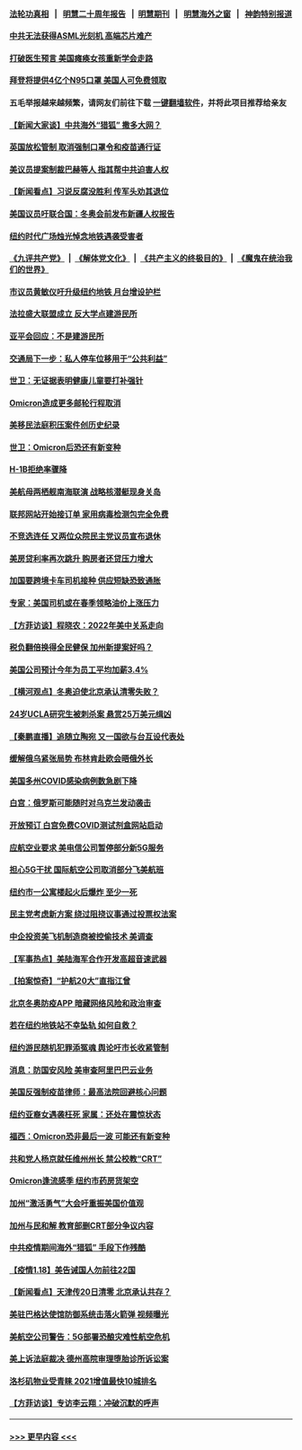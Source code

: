 #### [法轮功真相](https://github.com/gfw-breaker/truth/blob/master/README.md?t=0) &nbsp;&nbsp;|&nbsp;&nbsp; [明慧二十周年报告](https://github.com/gfw-breaker/mh-reports/blob/master/README.md?t=0) &nbsp;&nbsp;|&nbsp;&nbsp;[明慧期刊](https://github.com/gfw-breaker/mh-qikan) &nbsp;&nbsp;|&nbsp;&nbsp; [明慧海外之窗](https://github.com/gfw-breaker/mh-news/blob/master/README.md?t=0) &nbsp;&nbsp;|&nbsp;&nbsp; [神韵特别报道](https://github.com/gfw-breaker/mh-news/blob/master/shenyun.md?t=0)
#### [中共无法获得ASML光刻机 高端芯片难产](../pages/nsc412/n13515985.md?t=01200301) 
#### [打破医生预言 美国瘫痪女孩重新学会走路](../pages/nsc412/n13515168.md?t=01200301) 
#### [拜登将提供4亿个N95口罩 美国人可免费领取](../pages/nsc412/n13515780.md?t=01200301) 
#### 五毛举报越来越频繁，请网友们前往下载 [一键翻墙软件](https://github.com/gfw-breaker/ssr-accounts)，并将此项目推荐给亲友
#### [【新闻大家谈】中共海外“猎狐” 撒多大网？](../pages/nsc412/n13515901.md?t=01200301) 
#### [英国放松管制 取消强制口罩令和疫苗通行证](../pages/nsc412/n13515879.md?t=01200301) 
#### [美议员提案制裁巴赫等人 指其帮中共迫害人权](../pages/nsc412/n13515504.md?t=01200301) 
#### [【新闻看点】习说反腐没胜利 传军头劝其退位](../pages/nsc412/n13514099.md?t=01200301) 
#### [美国议员吁联合国：冬奥会前发布新疆人权报告](../pages/nsc412/n13515015.md?t=01200301) 
#### [纽约时代广场烛光悼念地铁遇袭受害者](../pages/nsc412/n13514872.md?t=01200301) 
#### [《九评共产党》](https://github.com/begood0513/9ping.md/blob/master/README.md) &nbsp;|&nbsp; [《解体党文化》](../../../../jtdwh.md/blob/master/README.md)  &nbsp;|&nbsp; [《共产主义的终极目的》](../../../../gczydzjmd.md/blob/master/README.md) &nbsp;|&nbsp; [《魔鬼在统治我们的世界》](../../../../mgztzwmdsj.md/blob/master/README.md) 
#### [市议员黄敏仪吁升级纽约地铁 月台增设护栏](../pages/nsc412/n13514770.md?t=01200301) 
#### [法拉盛大联盟成立  反大学点建游民所](../pages/nsc412/n13514745.md?t=01200301) 
#### [亚平会回应：不是建游民所](../pages/nsc412/n13514735.md?t=01200301) 
#### [交通局下一步：私人停车位移用于“公共利益”](../pages/nsc412/n13514754.md?t=01200301) 
#### [世卫：无证据表明健康儿童要打补强针](../pages/nsc412/n13514861.md?t=01200301) 
#### [Omicron造成更多邮轮行程取消](../pages/nsc412/n13514864.md?t=01200301) 
#### [美移民法庭积压案件创历史纪录](../pages/nsc412/n13514867.md?t=01200301) 
#### [世卫：Omicron后恐还有新变种](../pages/nsc412/n13514869.md?t=01200301) 
#### [H-1B拒绝率骤降](../pages/nsc412/n13514889.md?t=01200301) 
#### [美航母两栖舰南海联演 战略核潜艇现身关岛](../pages/nsc412/n13514900.md?t=01200301) 
#### [联邦网站开始接订单 家用病毒检测包完全免费](../pages/nsc412/n13514721.md?t=01200301) 
#### [不竞选连任 又两位众院民主党议员宣布退休](../pages/nsc412/n13514440.md?t=01200301) 
#### [美房贷利率再次跳升 购房者还贷压力增大](../pages/nsc412/n13514025.md?t=01200301) 
#### [加国要跨境卡车司机接种 供应短缺恐致通胀](../pages/nsc412/n13514439.md?t=01200301) 
#### [专家：美国司机或在春季领略油价上涨压力](../pages/nsc412/n13514244.md?t=01200301) 
#### [【方菲访谈】程晓农：2022年美中关系走向](../pages/nsc412/n13513966.md?t=01200301) 
#### [税负翻倍换得全民健保 加州新提案好吗？](../pages/nsc412/n13514396.md?t=01200301) 
#### [美国公司预计今年为员工平均加薪3.4%](../pages/nsc412/n13514159.md?t=01200301) 
#### [【横河观点】冬奥迫使北京承认清零失败？](../pages/nsc412/n13514200.md?t=01200301) 
#### [24岁UCLA研究生被刺杀案 悬赏25万美元缉凶](../pages/nsc412/n13514296.md?t=01200301) 
#### [【秦鹏直播】追随立陶宛 又一国欲与台互设代表处](../pages/nsc412/n13514157.md?t=01200301) 
#### [缓解俄乌紧张局势 布林肯赴欧会晤俄外长](../pages/nsc412/n13514083.md?t=01200301) 
#### [美国多州COVID感染病例数急剧下降](../pages/nsc412/n13514139.md?t=01200301) 
#### [白宫：俄罗斯可能随时对乌克兰发动袭击](../pages/nsc412/n13514126.md?t=01200301) 
#### [开放预订 白宫免费COVID测试剂盒网站启动](../pages/nsc412/n13513553.md?t=01200301) 
#### [应航空业要求 美电信公司暂停部分新5G服务](../pages/nsc412/n13513919.md?t=01200301) 
#### [担心5G干扰 国际航空公司取消部分飞美航班](../pages/nsc412/n13513955.md?t=01200301) 
#### [纽约市一公寓楼起火后爆炸 至少一死](../pages/nsc412/n13514014.md?t=01200301) 
#### [民主党考虑新方案 绕过阻挠议事通过投票权法案](../pages/nsc412/n13513650.md?t=01200301) 
#### [中企投资美飞机制造商被控偷技术 美调查](../pages/nsc412/n13513846.md?t=01200301) 
#### [【军事热点】美陆海军合作开发高超音速武器](../pages/nsc412/n13513849.md?t=01200301) 
#### [【拍案惊奇】“护航20大”直指江曾](../pages/nsc412/n13513613.md?t=01200301) 
#### [北京冬奥防疫APP 暗藏网络风险和政治审查](../pages/nsc412/n13513674.md?t=01200301) 
#### [若在纽约地铁站不幸坠轨 如何自救？](../pages/nsc412/n13512319.md?t=01200301) 
#### [纽约游民随机犯罪添冤魂 舆论吁市长收紧管制](../pages/nsc412/n13512316.md?t=01200301) 
#### [消息：防国安风险 美审查阿里巴巴云业务](../pages/nsc412/n13513301.md?t=01200301) 
#### [美国反强制疫苗律师：最高法院回避核心问题](../pages/nsc412/n13512153.md?t=01200301) 
#### [纽约亚裔女遇袭枉死 家属：还处在震惊状态](../pages/nsc412/n13512371.md?t=01200301) 
#### [福西：Omicron恐非最后一波 可能还有新变种](../pages/nsc412/n13512524.md?t=01200301) 
#### [共和党人杨京就任维州州长 禁公校教“CRT”](../pages/nsc412/n13512521.md?t=01200301) 
#### [Omicron逢流感季 纽约市药房货架空](../pages/nsc412/n13512266.md?t=01200301) 
#### [加州“激活勇气”大会吁重振美国价值观](../pages/nsc412/n13512347.md?t=01200301) 
#### [加州与民和解 教育部删CRT部分争议内容](../pages/nsc412/n13512527.md?t=01200301) 
#### [中共疫情期间海外“猎狐” 手段下作残酷](../pages/nsc412/n13513039.md?t=01200301) 
#### [【疫情1.18】美告诫国人勿前往22国](../pages/nsc412/n13512841.md?t=01200301) 
#### [【新闻看点】天津传20日清零 北京承认共存？](../pages/nsc412/n13511405.md?t=01200301) 
#### [美驻巴格达使馆防御系统击落火箭弹 视频曝光](../pages/nsc412/n13512201.md?t=01200301) 
#### [美航空公司警告：5G部署恐酿灾难性航空危机](../pages/nsc412/n13512259.md?t=01200301) 
#### [美上诉法庭裁决 德州高院审理堕胎诊所诉讼案](../pages/nsc412/n13512017.md?t=01200301) 
#### [洛杉矶物业受青睐 2021增值最快10城排名](../pages/nsc412/n13512199.md?t=01200301) 
#### [【方菲访谈】专访李云翔：冲破沉默的呼声](../pages/nsc412/n13511777.md?t=01200301) 

----
#### [ >>> 更早内容 <<< ](../indexes/nsc412-earlier.md)
